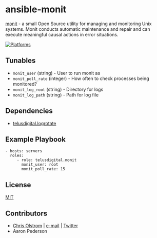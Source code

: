# ansible-monit

[monit](https://mmonit.com/monit/) - a small Open Source utility for managing and monitoring Unix systems. Monit conducts automatic maintenance and repair and can execute meaningful causal actions in error situations.

[![Platforms](http://img.shields.io/badge/platforms-ubuntu-lightgrey.svg?style=flat)](#)

Tunables
--------
* `monit_user` (string) - User to run monit as
* `monit_poll_rate` (integer) - How often to check processes being monitored?
* `monit_log_root` (string) - Directory for logs
* `monit_log_path` (string) - Path for log file

Dependencies
------------
* [telusdigital.logrotate](https://github.com/telusdigital/ansible-logrotate/)

Example Playbook
----------------
    - hosts: servers
      roles:
         - role: telusdigital.monit
           monit_user: root
           monit_poll_rate: 15

License
-------
[MIT](https://tldrlegal.com/license/mit-license)

Contributors
------------
* [Chris Olstrom](https://colstrom.github.io/) | [e-mail](mailto:chris@olstrom.com) | [Twitter](https://twitter.com/ChrisOlstrom)
* Aaron Pederson
